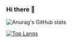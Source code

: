 ### Hi there 👋
![Anurag's GitHub stats](https://github-readme-stats.vercel.app/api?username=anuraghazra&bg_color=45,#654ea3,#eaafc8)


[![Top Langs](https://github-readme-stats.vercel.app/api/top-langs/?username=tjcheah)](https://github.com/anuraghazra/github-readme-statsvercel.app/api?username=anuraghazra&bg_color=45,#654ea3,#eaafc8)



<!--
**tjcheah/tjcheah** is a ✨ _special_ ✨ repository because its `README.md` (this file) appears on your GitHub profile.

Here are some ideas to get you started:

- 🔭 I’m currently working on ...
- 🌱 I’m currently learning ...
- 👯 I’m looking to collaborate on ...
- 🤔 I’m looking for help with ...
- 💬 Ask me about ...
- 📫 How to reach me: ...
- 😄 Pronouns: ...
- ⚡ Fun fact: ...
-->
